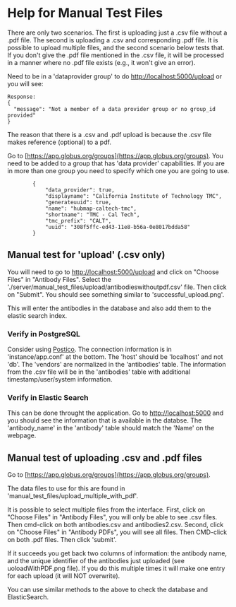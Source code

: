 # Help for Manual Test Files

There are only two scenarios. The first is uploading just a .csv file without a .pdf file.
The second is uploading a .csv and corresponding .pdf file.
It is possible to upload multiple files, and the second scenario below tests that.
If you don't give the .pdf file mentioned in the .csv file, it will be processed in a manner where no .pdf file exists (e.g., it won't give an error).

Need to	be in a	'dataprovider group' to	do [http://localhost:5000/upload](http://localhost:5000/upload) or you will see:
```
Response:
{
  "message": "Not a member of a data provider group or no group_id provided"
}
```

The reason that there is a .csv and .pdf upload is because the .csv file makes reference (optional) to a pdf.

Go to [https://app.globus.org/groups](https://app.globus.org/groups).
You need to be added to a group that has 'data provider' capabilities.
If you are in more than one group you need to specify which one you are going to use.

```
        {
            "data_provider": true,
            "displayname": "California Institute of Technology TMC",
            "generateuuid": true,
            "name": "hubmap-caltech-tmc",
            "shortname": "TMC - Cal Tech",
            "tmc_prefix": "CALT",
            "uuid": "308f5ffc-ed43-11e8-b56a-0e8017bdda58"
        }
```

## Manual test for 'upload' (.csv only)

You will need to go to [http://localhost:5000/upload](http://localhost:5000/upload) and click on "Choose Files" in "Antibody Files".
Select the './server/manual_test_files/upload/antibodieswithoutpdf.csv' file.
Then click on "Submit". You should see something similar to 'successful_upload.png'.

This will enter the antibodies in the database and also add them to the elastic search index.

### Verify in PostgreSQL

Consider using [Postico](https://eggerapps.at/postico/).
The connection information is in 'instance/app.conf' at the bottom.
The 'host' should be 'localhost' and not 'db'.
The 'vendors' are normalized in the 'antibodies' table.
The information from the .csv file will be in the 'antibodies' table with additional timestamp/user/system information.

### Verify in Elastic Search

This can be done throught the application.
Go to [http://localhost:5000](http://localhost:5000) and you should see the information that is available in the databse.
The 'antibody_name' in the 'antibody' table should match the 'Name' on the webpage.


## Manual test of uploading .csv and .pdf files

Go to [https://app.globus.org/groups](https://app.globus.org/groups).

The data files to use for this are found in 'manual_test_files/upload_multiple_with_pdf'.

It is possible to select multiple files from the interface.
First, click on "Choose Files" in "Antibody Files", you will only be able to see .csv files. Then cmd-click on both antibodies.csv and antibodies2.csv.
Second, click on "Choose Files" in "Antibody PDFs", you will see all files. Then CMD-click on both .pdf files.
Then click 'submit'.

If it succeeds you get back two columns of information: the antibody name, and the unique identifier of the antibodies just uploaded (see uoloadWithPDF.png file).
If you do this multiple times it will make one entry for each upload (it will NOT overwrite).

You can use similar methods to the above to check the database and ElasticSearch.
